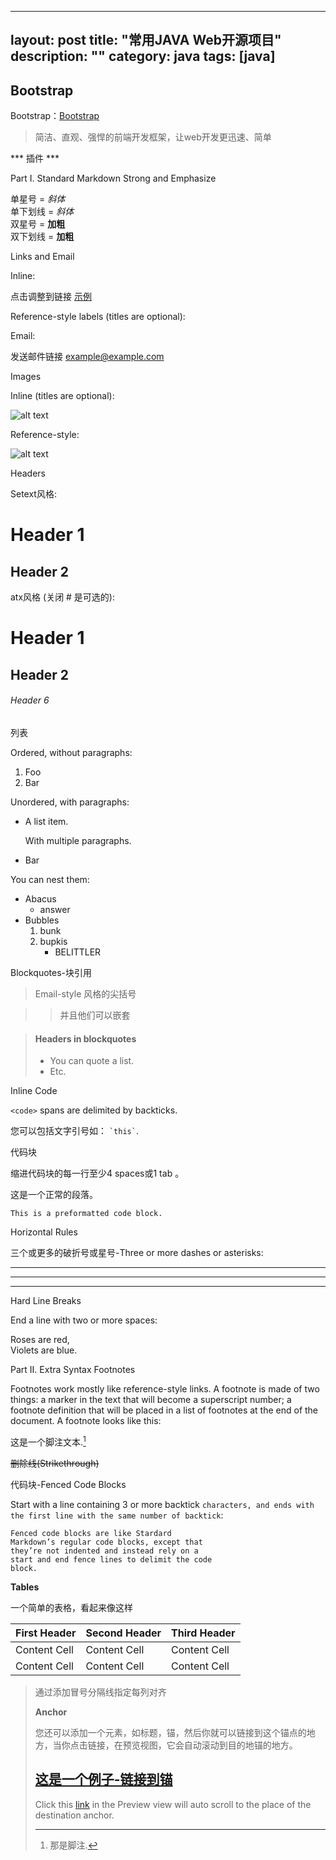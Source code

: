 
---
layout: post
title: "常用JAVA Web开源项目"
description: ""
category: java
tags: [java]
---

Bootstrap
--------
Bootstrap：[Bootstrap](https://github.com/twbs/bootstrap) 
>简洁、直观、强悍的前端开发框架，让web开发更迅速、简单  

*** 插件 ***


Part Ⅰ. Standard Markdown
Strong and Emphasize

















单星号 = *斜体*  
单下划线 = _斜体_  
双星号 = **加粗**  
双下划线 = __加粗__  

Links and Email

Inline:

点击调整到链接 [示例](http://baidu.com/ "Title")

Reference-style labels (titles are optional):

Email:

发送邮件链接 <example@example.com>

Images

Inline (titles are optional):

![alt text](http://su.bdimg.com/static/superplus/img/logo_white_ee663702.png "Title")

Reference-style:

![alt text][id]

[id]: /url/to/img.jpg "Title"

Headers

Setext风格:

Header 1
========

Header 2
--------

atx风格 (关闭 # 是可选的):

# Header 1 #

## Header 2 ##

###### Header 6

列表

Ordered, without paragraphs:

1.  Foo
2.  Bar

Unordered, with paragraphs:

*   A list item.

    With multiple paragraphs.

*   Bar

You can nest them:

*   Abacus
    * answer
*   Bubbles
    1.  bunk
    2.  bupkis
        * BELITTLER

Blockquotes-块引用

> Email-style 风格的尖括号  

> > 并且他们可以嵌套

> #### Headers in blockquotes
> 
> * You can quote a list.
> * Etc.

Inline Code

`<code>` spans are delimited
by backticks.

您可以包括文字引号如： `` `this` ``.

代码块

缩进代码块的每一行至少4 spaces或1 tab 。  

这是一个正常的段落。

    This is a preformatted code block.

Horizontal Rules

三个或更多的破折号或星号-Three or more dashes or asterisks:

---

* * *

- - - - 

Hard Line Breaks

End a line with two or more spaces:

Roses are red,   
Violets are blue.

Part Ⅱ. Extra Syntax
Footnotes

Footnotes work mostly like reference-style links. A footnote is made of two things: a marker in the text that will become a superscript number; a footnote definition that will be placed in a list of footnotes at the end of the document. A footnote looks like this:

这是一个脚注文本.[^1]

[^1]: 那是脚注.

~~删除线(Strikethrough)~~

代码块-Fenced Code Blocks

Start with a line containing 3 or more backtick ` characters, and ends with the first line with the same number of backtick `:

```
Fenced code blocks are like Stardard
Markdown’s regular code blocks, except that
they’re not indented and instead rely on a
start and end fence lines to delimit the code
block.
```

**Tables**

一个简单的表格，看起来像这样

First Header | Second Header | Third Header
------------ | ------------- | ------------
Content Cell | Content Cell  | Content Cell
Content Cell | Content Cell  | Content Cell

>通过添加冒号分隔线指定每列对齐  
>  <!--
	:----------- | :-----------: | -----------:
-->
>如果你愿意, 你可以每一行行尾添加一个引号`|`
<!--
| First Header | Second Header | Third Header |
| ------------ | ------------- | ------------ |
| Content Cell | Content Cell  | Content Cell |

-->


**Anchor**

您还可以添加一个元素，如标题，锚，然后你就可以链接到这个锚点的地方，当你点击链接，在预览视图，它会自动滚动到目的地锚的地方。

## [这是一个例子-链接到锚](id:anchor1)

Click this [link](#anchor1) in the Preview view will auto scroll to the place of the destination anchor.

